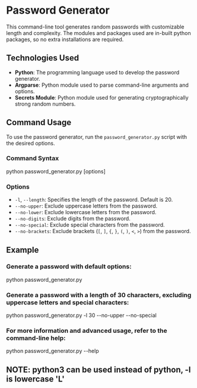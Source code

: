 # Password Generator

This command-line tool generates random passwords with customizable length and complexity.
The modules and packages used are in-built python packages, so no extra installations are required.

## Technologies Used

- **Python**: The programming language used to develop the password generator.
- **Argparse**: Python module used to parse command-line arguments and options.
- **Secrets Module**: Python module used for generating cryptographically strong random numbers.

## Command Usage

To use the password generator, run the `password_generator.py` script with the desired options.

### Command Syntax

python password_generator.py [options]

### Options

- `-l`, `--length`: Specifies the length of the password. Default is 20.
- `--no-upper`: Exclude uppercase letters from the password.
- `--no-lower`: Exclude lowercase letters from the password.
- `--no-digits`: Exclude digits from the password.
- `--no-special`: Exclude special characters from the password.
- `--no-brackets`: Exclude brackets (`[`, `]`, `{`, `}`, `(`, `)`, `<`, `>`) from the password.

## Example

### Generate a password with default options:
python password_generator.py

### Generate a password with a length of 30 characters, excluding uppercase letters and special characters:

python password_generator.py -l 30 --no-upper --no-special

### For more information and advanced usage, refer to the command-line help:

python password_generator.py --help


## NOTE: python3 can be used instead of python, -l is lowercase 'L'
